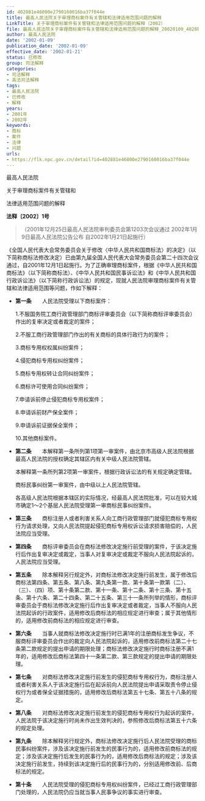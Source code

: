 ```yaml
---
id: 402881e46000e2790160016ba37f044e
title: 最高人民法院关于审理商标案件有关管辖和法律适用范围问题的解释
LinkTitle: 关于审理商标案件有关管辖和法律适用范围问题的解释（2002）
file: 最高人民法院关于审理商标案件有关管辖和法律适用范围问题的解释_20020109_402881e46000e2790160016ba37f044e.docx
author: 最高人民法院
date: '2002-01-09'
publication_date: '2002-01-09'
effective_date: '2002-01-21'
status: 已修改
group: 司法解释
categories:
- 司法解释
- 高法司法解释
tags:
- 最高人民法院
- 已修改
- 解释
years:
- 2001年
- 2002年
keywords:
- 商标
- 案件
- 法律
- 问题
urls:
- https://flk.npc.gov.cn/detail?id=402881e46000e2790160016ba37f044e
---
```


最高人民法院

关于审理商标案件有关管辖和

法律适用范围问题的解释

**法释〔2002〕1号**

> （2001年12月25日最高人民法院审判委员会第1203次会议通过 2002年1月9日最高人民法院公告公布 自2002年1月21日起施行）

《全国人民代表大会常务委员会关于修改〈中华人民共和国商标法〉的决定》（以下简称商标法修改决定）已由第九届全国人民代表大会常务委员会第二十四次会议通过，自2001年12月1日起施行。为了正确审理商标案件，根据《中华人民共和国商标法》（以下简称商标法）、《中华人民共和国民事诉讼法》和《中华人民共和国行政诉讼法》（以下简称行政诉讼法）的规定，现就人民法院审理商标案件有关管辖和法律适用范围等问题，作如下解释：

- **第一条**　　人民法院受理以下商标案件：

  1.不服国务院工商行政管理部门商标评审委员会（以下简称商标评审委员会）作出的复审决定或者裁定的案件；

  2.不服工商行政管理部门作出的有关商标的具体行政行为的案件；

  3.商标专用权权属纠纷案件；

  4.侵犯商标专用权纠纷案件；

  5.商标专用权转让合同纠纷案件；

  6.商标许可使用合同纠纷案件；

  7.申请诉前停止侵犯商标专用权案件；

  8.申请诉前财产保全案件；

  9.申请诉前证据保全案件；

  10.其他商标案件。

- **第二条**　　本解释第一条所列第1项第一审案件，由北京市高级人民法院根据最高人民法院的授权确定其辖区内有关中级人民法院管辖。

  本解释第一条所列第2项第一审案件，根据行政诉讼法的有关规定确定管辖。

  商标民事纠纷第一审案件，由中级以上人民法院管辖。

  各高级人民法院根据本辖区的实际情况，经最高人民法院批准，可以在较大城市确定1～2个基层人民法院受理第一审商标民事纠纷案件。

- **第三条**　　商标注册人或者利害关系人向工商行政管理部门就侵犯商标专用权行为请求处理，又向人民法院提起侵犯商标专用权诉讼请求损害赔偿的，人民法院应当受理。

- **第四条**　　商标评审委员会在商标法修改决定施行前受理的案件，于该决定施行后作出复审决定或裁定，当事人对复审决定或裁定不服向人民法院起诉的，人民法院应当受理。

- **第五条**　　除本解释另行规定外，对商标法修改决定施行前发生，属于修改后商标法第四条、第五条、第八条、第九条第一款、第十条第一款第（二）、（三）、（四）项、第十条第二款、第十一条、第十二条、第十三条、第十五条、第十六条、第二十四条、第二十五条、第三十一条所列举的情形，商标评审委员会于商标法修改决定施行后作出复审决定或者裁定，当事人不服向人民法院起诉的行政案件，适用修改后商标法的相应规定进行审查；属于其他情形的，适用修改前商标法的相应规定进行审查。

- **第六条**　　当事人就商标法修改决定施行时已满1年的注册商标发生争议，不服商标评审委员会作出的裁定向人民法院起诉的，适用修改前商标法第二十七条第二款规定的提出申请的期限处理；商标法修改决定施行时商标注册不满1年的，适用修改后商标法第四十一条第二款、第三款规定的提出申请的期限处理。

- **第七条**　　对商标法修改决定施行前发生的侵犯商标专用权行为，商标注册人或者利害关系人于该决定施行后在起诉前向人民法院提出申请采取责令停止侵权行为或者保全证据措施的，适用修改后商标法第五十七条、第五十八条的规定。

- **第八条**　　对商标法修改决定施行前发生的侵犯商标专用权行为起诉的案件，人民法院于该决定施行时尚未作出生效判决的，参照修改后商标法第五十六条的规定处理。

- **第九条**　　除本解释另行规定外，商标法修改决定施行后人民法院受理的商标民事纠纷案件，涉及该决定施行前发生的民事行为的，适用修改前商标法的规定；涉及该决定施行后发生的民事行为的，适用修改后商标法的规定；涉及该决定施行前发生，持续到该决定施行后的民事行为的，分别适用修改前、后商标法的规定。

- **第十条**　　人民法院受理的侵犯商标专用权纠纷案件，已经过工商行政管理部门处理的，人民法院仍应当就当事人民事争议的事实进行审查。
